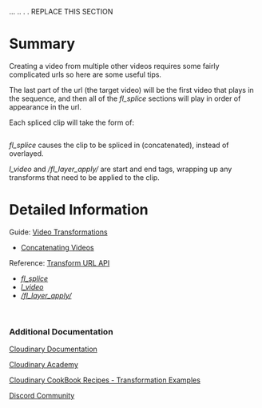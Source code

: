 ...
..
.
.
REPLACE THIS SECTION


# Summary

Creating a video from multiple other videos requires some fairly complicated urls so here are some useful tips.

The last part of the url (the target video) will be the first video that plays in the sequence, and then all of the _fl_splice_ sections will play in order of appearance in the url.

Each spliced clip will take the form of:
```/fl_splice,l_video:<public id>/<any transforms of the clip>/fl_layer_apply/
```

_fl_splice_ causes the clip to be spliced in (concatenated), instead of overlayed.

_l_video_ and _/fl_layer_apply/_ are start and end tags, wrapping up any transforms that need to be applied to the clip.
<br>
# Detailed Information
Guide: [Video Transformations](https://cloudinary.com/documentation/video_manipulation_and_delivery) 
 - [Concatenating Videos](https://cloudinary.com/documentation/video_manipulation_and_delivery#concatenating_videos) 

Reference: [Transform URL API](https://cloudinary.com/documentation/transformation_reference)
 - [_fl_splice_](https://cloudinary.com/documentation/transformation_reference#fl_splice)
 - [_l_video_]()
 - [_/fl_layer_apply/_](https://cloudinary.com/documentation/transformation_reference#fl_layer_apply)

<br>

### Additional Documentation

[Cloudinary Documentation](https://cloudinary.com/documentation?utm_source=twilio&utm_medium=event&utm_campaign=cloudinary-twilioquest-2021)

[Cloudinary Academy](https://training.cloudinary.com?utm_source=twilio&utm_medium=event&utm_campaign=cloudinary-twilioquest-2021)

[Cloudinary CookBook Recipes - Transformation Examples](https://cloudinary.com/cookbook?utm_source=twilio&utm_medium=event&utm_campaign=cloudinary-twilioquest-2021)

[Discord Community](https://discord.gg/CCsubwFbvd)